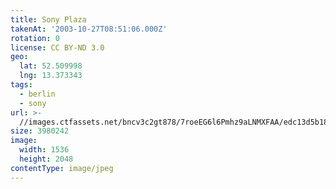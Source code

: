 ```yaml
---
title: Sony Plaza
takenAt: '2003-10-27T08:51:06.000Z'
rotation: 0
license: CC BY-ND 3.0
geo:
  lat: 52.509998
  lng: 13.373343
tags:
  - berlin
  - sony
url: >-
  //images.ctfassets.net/bncv3c2gt878/7roeEG6l6Pmhz9aLNMXFAA/edc13d5b18e1f8ad4df975ea3c6dd8c5/sony-plaza_4318809668_o
size: 3980242
image:
  width: 1536
  height: 2048
contentType: image/jpeg
---
```



